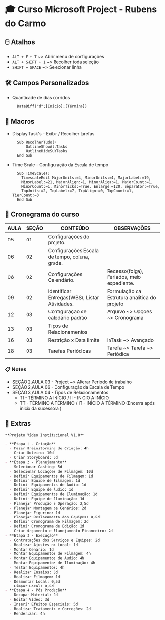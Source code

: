 # 🎓 Curso Microsoft Project - Rubens do Carmo

## 🖱️ Atalhos

- `ALT + F + T` ~> Abrir menu de configurações
- `ALT + SHIFT + 1` ~> Recolher toda seleção
- `SHIFT + SPACE` ~> Selecionar linha

## 🛠️ Campos Personalizados

- Quantidade de dias corridos
  ```
    DateDiff("d";[Início];[Término])
  ```

## 🤖 Macros

- Display Task's - Exibir / Recolher tarefas
  ```vba
    Sub RecolherTudo()
        OutlineShowAllTasks
        OutlineHideSubTasks
    End Sub
  ```
- Time Scale - Configuração da Escala de tempo
  ```vba
    Sub TimeScale()
      TimescaleEdit MajorUnits:=4, MinorUnits:=4, MajorLabel:=19,
      MinorLabel:=21, MajorAlign:=1, MinorAlign:=1, MajorCount:=1,
      MinorCount:=1, MinorTicks:=True, Enlarge:=120, Separator:=True,
      TopUnits:=2, TopLabel:=7, TopAlign:=0, TopCount:=1, TierCount:=3
    End Sub
  ```

## 📅 Cronograma do curso

| AULA | SEÇÃO | CONTEÚDO                                      | OBSERVAÇÕES                                  |
| ---- | ----- | --------------------------------------------- | -------------------------------------------- |
| 05   | 01    | Configurações do projeto.                     |                                              |
| 06   | 02    | Configurações Escala de tempo, coluna, grade. |                                              |
| 08   | 02    | Configurações Calendário.                     | Recesso(folga), Feriados, meio expediente.   |
| 09   | 02    | Identificar Entregas(WBS), Listar Atividades. | Formulação da Estrutura analítica do projeto |
| 12   | 03    | Configuração de caledário padrão              | Arquivo ~> Opções ~> Cronograma              |
| 13   | 03    | Tipos de Relacionamentos                      |                                              |
| 16   | 03    | Restrição x Data limite                       | inTask ~> Avançado                             |
| 18   | 03    | Tarefas Periódicas                            | Tarefa ~> Tarefa ~> Periódica                |

### 📋 Notes

- SEÇÃO 2,AULA 03 - Project ~> Alterar Periodo de trabalho
- SEÇÃO 2,AULA 06 - Configuração da Escala de Tempo
- SEÇÃO 3,AULA 04 - Tipos de Relacionamentos
  - TI - TÉRMINO A INÍCIO / II - INÍCIO A INÍCIO
  - TT - TÉRMINO A TÉRMINO / IT - INÍCIO A TÉRMINO (Encerra após inicio da sucessora )

## 🎉 Extras

```markdown
**Projeto Vídeo Institucional V1.0**

- **Etapa 1 - Criação**
  - Fazer Brainstorming de Criação: 4h
  - Criar Roteiro: 10d
  - Criar Storyboard: 3d
- **Etapa 2 - Planejamento**
  - Selecionar Casting: 5d
  - Selecionar Locações de Filmagem: 10d
  - Definir Equipamentos de Filmagem: 1d
  - Definir Equipe de Filmagem: 1d
  - Definir Equipamentos de Áudio: 1d
  - Definir Equipe de Áudio: 1d
  - Definir Equipamentos de Iluminação: 1d
  - Definir Equipe de Iluminação: 1d
  - Planejar Produção e Operação: 2,5d
  - Planejar Montagem de Cenários: 2d
  - Planejar Figurino: 1d
  - Planejar Deslocamento das Equipes: 0,5d
  - Definir Cronograma de Filmagem: 2d
  - Definir Cronograma de Edição: 2d
  - Criar Orçamento e Planejamento Financeiro: 2d
- **Etapa 3 - Execução**
  - Contratações dos Serviços e Equipes: 2d
  - Realizar Ajustes no Local: 1d
  - Montar Cenário: 1d
  - Montar Equipamentos de Filmagem: 4h
  - Montar Equipamentos de Áudio: 4h
  - Montar Equipamentos de Iluminação: 4h
  - Testar Equipamentos: 4h
  - Realizar Ensaios: 1d
  - Realizar Filmagem: 1d
  - Desmontar Local: 0,5d
  - Limpar Local: 0,5d
- **Etapa 4 - Pós Produção**
  - Decupar Material: 1d
  - Editar Vídeo: 3d
  - Inserir Efeitos Especiais: 5d
  - Realizar Tratamento e Correções: 2d
  - Renderizar: 4h
```
